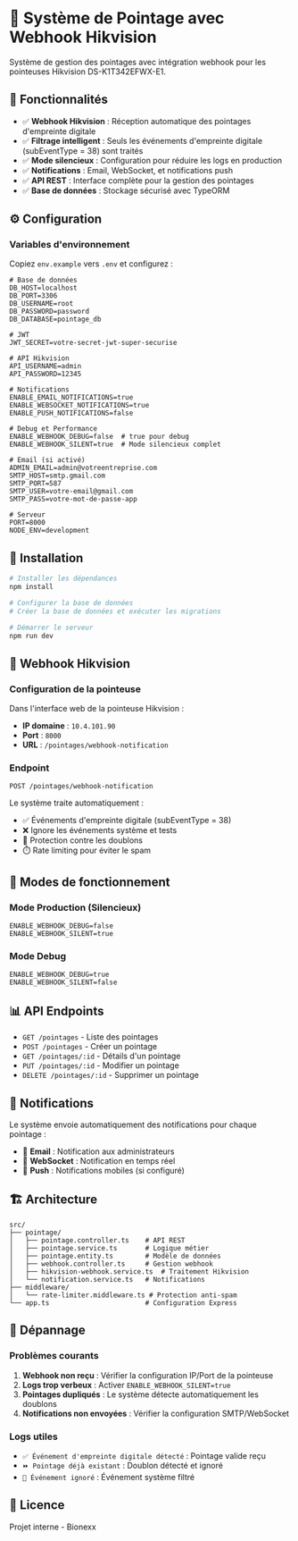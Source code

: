 # 🏢 Système de Pointage avec Webhook Hikvision

Système de gestion des pointages avec intégration webhook pour les pointeuses Hikvision DS-K1T342EFWX-E1.

## 🚀 Fonctionnalités

- ✅ **Webhook Hikvision** : Réception automatique des pointages d'empreinte digitale
- ✅ **Filtrage intelligent** : Seuls les événements d'empreinte digitale (subEventType = 38) sont traités
- ✅ **Mode silencieux** : Configuration pour réduire les logs en production
- ✅ **Notifications** : Email, WebSocket, et notifications push
- ✅ **API REST** : Interface complète pour la gestion des pointages
- ✅ **Base de données** : Stockage sécurisé avec TypeORM

## ⚙️ Configuration

### Variables d'environnement

Copiez `env.example` vers `.env` et configurez :

```env
# Base de données
DB_HOST=localhost
DB_PORT=3306
DB_USERNAME=root
DB_PASSWORD=password
DB_DATABASE=pointage_db

# JWT
JWT_SECRET=votre-secret-jwt-super-securise

# API Hikvision
API_USERNAME=admin
API_PASSWORD=12345

# Notifications
ENABLE_EMAIL_NOTIFICATIONS=true
ENABLE_WEBSOCKET_NOTIFICATIONS=true
ENABLE_PUSH_NOTIFICATIONS=false

# Debug et Performance
ENABLE_WEBHOOK_DEBUG=false  # true pour debug
ENABLE_WEBHOOK_SILENT=true  # Mode silencieux complet

# Email (si activé)
ADMIN_EMAIL=admin@votreentreprise.com
SMTP_HOST=smtp.gmail.com
SMTP_PORT=587
SMTP_USER=votre-email@gmail.com
SMTP_PASS=votre-mot-de-passe-app

# Serveur
PORT=8000
NODE_ENV=development
```

## 🔧 Installation

```bash
# Installer les dépendances
npm install

# Configurer la base de données
# Créer la base de données et exécuter les migrations

# Démarrer le serveur
npm run dev
```

## 📡 Webhook Hikvision

### Configuration de la pointeuse

Dans l'interface web de la pointeuse Hikvision :
- **IP domaine** : `10.4.101.90`
- **Port** : `8000`
- **URL** : `/pointages/webhook-notification`

### Endpoint

```
POST /pointages/webhook-notification
```

Le système traite automatiquement :
- ✅ Événements d'empreinte digitale (subEventType = 38)
- ❌ Ignore les événements système et tests
- 🔄 Protection contre les doublons
- ⏱️ Rate limiting pour éviter le spam

## 🎯 Modes de fonctionnement

### Mode Production (Silencieux)
```env
ENABLE_WEBHOOK_DEBUG=false
ENABLE_WEBHOOK_SILENT=true
```

### Mode Debug
```env
ENABLE_WEBHOOK_DEBUG=true
ENABLE_WEBHOOK_SILENT=false
```

## 📊 API Endpoints

- `GET /pointages` - Liste des pointages
- `POST /pointages` - Créer un pointage
- `GET /pointages/:id` - Détails d'un pointage
- `PUT /pointages/:id` - Modifier un pointage
- `DELETE /pointages/:id` - Supprimer un pointage

## 🔔 Notifications

Le système envoie automatiquement des notifications pour chaque pointage :
- 📧 **Email** : Notification aux administrateurs
- 🔌 **WebSocket** : Notification en temps réel
- 📱 **Push** : Notifications mobiles (si configuré)

## 🏗️ Architecture

```
src/
├── pointage/
│   ├── pointage.controller.ts    # API REST
│   ├── pointage.service.ts       # Logique métier
│   ├── pointage.entity.ts        # Modèle de données
│   ├── webhook.controller.ts     # Gestion webhook
│   ├── hikvision-webhook.service.ts  # Traitement Hikvision
│   └── notification.service.ts   # Notifications
├── middleware/
│   └── rate-limiter.middleware.ts # Protection anti-spam
└── app.ts                        # Configuration Express
```

## 🚨 Dépannage

### Problèmes courants

1. **Webhook non reçu** : Vérifier la configuration IP/Port de la pointeuse
2. **Logs trop verbeux** : Activer `ENABLE_WEBHOOK_SILENT=true`
3. **Pointages dupliqués** : Le système détecte automatiquement les doublons
4. **Notifications non envoyées** : Vérifier la configuration SMTP/WebSocket

### Logs utiles

- `✅ Événement d'empreinte digitale détecté` : Pointage valide reçu
- `⏩ Pointage déjà existant` : Doublon détecté et ignoré
- `🔄 Événement ignoré` : Événement système filtré

## 📝 Licence

Projet interne - Bionexx
